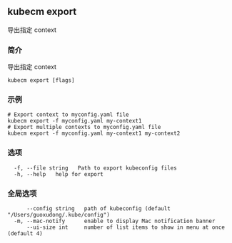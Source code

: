 ## kubecm export

导出指定 context

### 简介

导出指定 context

```
kubecm export [flags]
```

### 示例

```
# Export context to myconfig.yaml file
kubecm export -f myconfig.yaml my-context1
# Export multiple contexts to myconfig.yaml file
kubecm export -f myconfig.yaml my-context1 my-context2
```

### 选项

```
  -f, --file string   Path to export kubeconfig files 
  -h, --help   help for export
```

### 全局选项

```
      --config string   path of kubeconfig (default "/Users/guoxudong/.kube/config")
  -m, --mac-notify      enable to display Mac notification banner
      --ui-size int     number of list items to show in menu at once (default 4)
```
